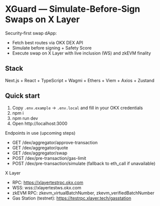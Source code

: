 # XGuard — Simulate‑Before‑Sign Swaps on X Layer

Security‑first swap dApp:

- Fetch best routes via OKX DEX API
- Simulate before signing + Safety Score
- Execute swap on X Layer with live inclusion (WS) and zkEVM finality

## Stack

Next.js + React + TypeScript + Wagmi + Ethers + Viem + Axios + Zustand

## Quick start

1. Copy `.env.example` → `.env.local` and fill in your OKX credentials
2. npm i
3. npm run dev
4. Open http://localhost:3000

Endpoints in use (upcoming steps)

- GET /dex/aggregator/approve-transaction
- GET /dex/aggregator/quote
- GET /dex/aggregator/swap
- POST /dex/pre-transaction/gas-limit
- POST /dex/pre-transaction/simulate (fallback to eth_call if unavailable)

X Layer

- RPC: https://xlayertestrpc.okx.com
- WSS: wss://xlayertestws.okx.com
- zkEVM RPC: zkevm_virtualBatchNumber, zkevm_verifiedBatchNumber
- Gas Station (testnet): https://testrpc.xlayer.tech/gasstation

